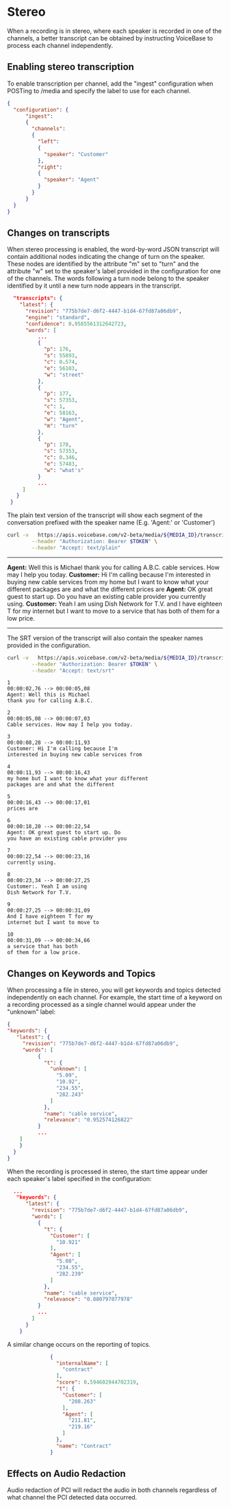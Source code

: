 # Stereo

When a recording is in stereo, where each speaker is recorded in one of the
channels, a better transcript can be obtained by instructing VoiceBase to process
each channel independently.

## Enabling stereo transcription

To enable transcription per channel, add the "ingest" configuration when POSTing
to /media and specify the label to use for each channel.

```json
{
  "configuration": {
      "ingest":
      {
        "channels":
        {
          "left":
          {
            "speaker": "Customer"
          },
          "right":
          {
            "speaker": "Agent"
          }
        }
      }
  }
}
```

## Changes on transcripts

When stereo processing is enabled, the word-by-word JSON transcript will contain
additional nodes indicating the change of turn on the speaker. These nodes are
identified by the attribute "m" set to "turn" and the attribute "w" set to the
speaker's label provided in the configuration for one of the channels. The words
following a turn node belong to the speaker identified by it until a new turn
node appears in the transcript.

```json
  "transcripts": {
    "latest": {
      "revision": "775b7de7-d6f2-4447-b1d4-67fd87a06db9",
      "engine": "standard",
      "confidence": 0.9585561312642723,
      "words": [
          ...
          {
            "p": 176,
            "s": 55893,
            "c": 0.574,
            "e": 56103,
            "w": "street"
          },
          {
            "p": 177,
            "s": 57353,
            "c": 1,
            "e": 58163,
            "w": "Agent",
            "m": "turn"
          },
          {
            "p": 178,
            "s": 57353,
            "c": 0.346,
            "e": 57483,
            "w": "what's"
          }
          ...
     ]
   }
 }
```

The plain text version of the transcript will show each segment of the conversation
prefixed with the speaker name (E.g. 'Agent:' or  'Customer')

```bash
curl -v   https://apis.voicebase.com/v2-beta/media/${MEDIA_ID}/transcripts/latest \
        --header "Authorization: Bearer $TOKEN" \
        --header "Accept: text/plain"
```

---
**Agent:** Well this is Michael thank you for calling A.B.C. cable services.
How may I help you today. **Customer:** Hi I'm calling because I'm interested
in buying new cable services from my home but I want to know what your different
packages are and what the different prices are **Agent:** OK great guest to
start up.  Do you have an existing cable provider you currently using. **Customer:**
Yeah I am using Dish Network for T.V. and I have eighteen T for my internet but
I want to move to a service that has both of them for a low price.

---


The SRT version of the transcript will also contain the speaker names provided in
the configuration.

```bash
curl -v   https://apis.voicebase.com/v2-beta/media/${MEDIA_ID}/transcripts/latest \
        --header "Authorization: Bearer $TOKEN" \
        --header "Accept: text/srt"
```

```
1
00:00:02,76 --> 00:00:05,08
Agent: Well this is Michael
thank you for calling A.B.C.

2
00:00:05,08 --> 00:00:07,03
Cable services. How may I help you today.

3
00:00:08,28 --> 00:00:11,93
Customer: Hi I'm calling because I'm
interested in buying new cable services from

4
00:00:11,93 --> 00:00:16,43
my home but I want to know what your different
packages are and what the different

5
00:00:16,43 --> 00:00:17,01
prices are

6
00:00:18,20 --> 00:00:22,54
Agent: OK great guest to start up. Do
you have an existing cable provider you

7
00:00:22,54 --> 00:00:23,16
currently using.

8
00:00:23,34 --> 00:00:27,25
Customer:. Yeah I am using
Dish Network for T.V.

9
00:00:27,25 --> 00:00:31,09
And I have eighteen T for my
internet but I want to move to

10
00:00:31,09 --> 00:00:34,66
a service that has both
of them for a low price.
```


## Changes on Keywords and Topics

When processing a file in stereo, you will get keywords and topics detected
independently on each channel. For example, the start time of a keyword on a recording processed
as a single channel would appear under the "unknown" label:

```json
{
"keywords": {
   "latest": {
     "revision": "775b7de7-d6f2-4447-b1d4-67fd87a06db9",
     "words": [
          {
            "t": {
              "unknown": [
                "5.09",
                "10.92",
                "234.55",
                "282.243"
              ]
            },
            "name": "cable service",
            "relevance": "0.952574126822"
          }
          ...
    ]
    }
  }
}
```
When the recording is processed in stereo, the start time appear under each speaker's
label specified in the configuration:

```json
  ...
   "keywords": {
      "latest": {
        "revision": "775b7de7-d6f2-4447-b1d4-67fd87a06db9",
        "words": [
          {
            "t": {
              "Customer": [
                "10.921"
              ],
              "Agent": [
                "5.08",
                "234.55",
                "282.239"
              ]
            },
            "name": "cable service",
            "relevance": "0.880797077978"
          }
          ...
        ]
      }
    }
```

A similar change occurs on the reporting of topics.
```json
              {
                "internalName": [
                  "contract"
                ],
                "score": 0.594602944702319,
                "t": {
                  "Customer": [
                    "208.263"
                  ],
                  "Agent": [
                    "211.81",
                    "219.16"
                  ]
                },
                "name": "Contract"
              }
```

## Effects on Audio Redaction

Audio redaction of PCI will redact the audio in both channels regardless of what channel
the PCI detected data occurred.
